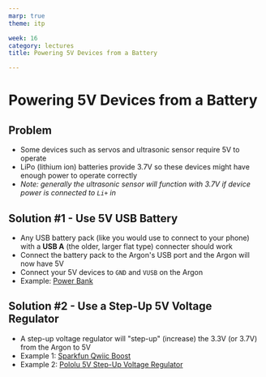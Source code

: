 ```yaml
---
marp: true
theme: itp

week: 16
category: lectures
title: Powering 5V Devices from a Battery

---
```


<!-- headingDivider: 2 -->

# Powering 5V Devices from a Battery



## Problem

* Some devices such as servos and ultrasonic sensor require 5V to operate
* LiPo (lithium ion) batteries provide 3.7V so these devices might have enough power to operate correctly
* *Note: generally the ultrasonic sensor will function with 3.7V if device power is connected to `Li+` in*

## Solution #1 - Use 5V USB Battery

* Any USB battery pack (like you would use to connect to your phone) with a **USB A** (the older, larger flat type) connecter should work
* Connect the battery pack to the Argon's USB port and the Argon will now have 5V
* Connect your 5V devices to `GND` and `VUSB` on the Argon
* Example: [Power Bank](https://www.amazon.com/10000mAh-Portable-Charger-External-Compatible/dp/B094Y1R46V)

## Solution #2 - Use a Step-Up 5V Voltage Regulator

* A step-up voltage regulator will "step-up" (increase) the 3.3V (or 3.7V) from the Argon to 5V
* Example 1: [Sparkfun Qwiic Boost](https://www.sparkfun.com/products/17238)
* Example 2: [Pololu 5V Step-Up Voltage Regulator](https://www.pololu.com/product/2564)
